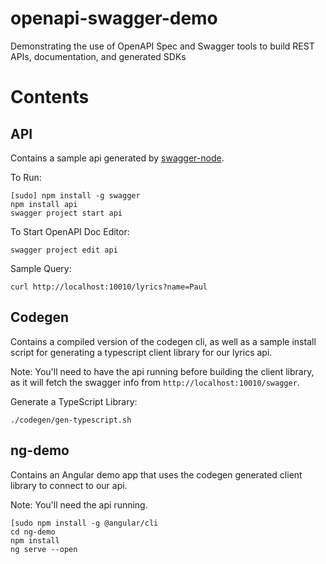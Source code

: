 # openapi-swagger-demo
Demonstrating the use of OpenAPI Spec and Swagger tools to build REST APIs, documentation, and generated SDKs


# Contents

## API

Contains a sample api generated by [swagger-node](https://github.com/swagger-api/swagger-node).

To Run:

```
[sudo] npm install -g swagger
npm install api
swagger project start api
````

To Start OpenAPI Doc Editor:

```
swagger project edit api
```

Sample Query:

```
curl http://localhost:10010/lyrics?name=Paul
```

## Codegen

Contains a compiled version of the codegen cli, as well as a sample install script for generating a typescript client library for our lyrics api.

Note: You'll need to have the api running before building the client library, as it will fetch the swagger info from `http://localhost:10010/swagger`.

Generate a TypeScript Library:

```
./codegen/gen-typescript.sh
```

## ng-demo
Contains an Angular demo app that uses the codegen generated client library to connect to our api.

Note: You'll need the api running.

```
[sudo npm install -g @angular/cli
cd ng-demo
npm install
ng serve --open
```
